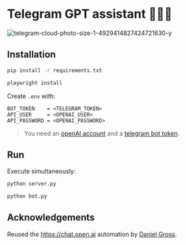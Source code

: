 # Telegram GPT assistant 🤖🦸‍♂️

![telegram-cloud-photo-size-1-4929414827424721630-y](https://user-images.githubusercontent.com/1703831/205526277-01ef52c2-c282-46cf-9c75-397fa97b1f70.jpg)

## Installation

```sh
pip install -r requirements.txt

playwright install
```

Create `.env` with:

```
BOT_TOKEN    = <TELEGRAM_TOKEN>
API_USER     = <OPENAI_USER>
API_PASSWORD = <OPENAI_PASSWORD>
```

> You need an [openAI account](https://beta.openai.com/login) and a [telegram bot token](https://www.siteguarding.com/en/how-to-get-telegram-bot-api-token).

## Run

Execute simultaneously:

```sh
python server.py
```

```sh
python bot.py
```

## Acknowledgements

Reused the https://chat.open.ai automation by [Daniel Gross](https://github.com/danielgross/whatsapp-gpt/blob/main/server.py).
